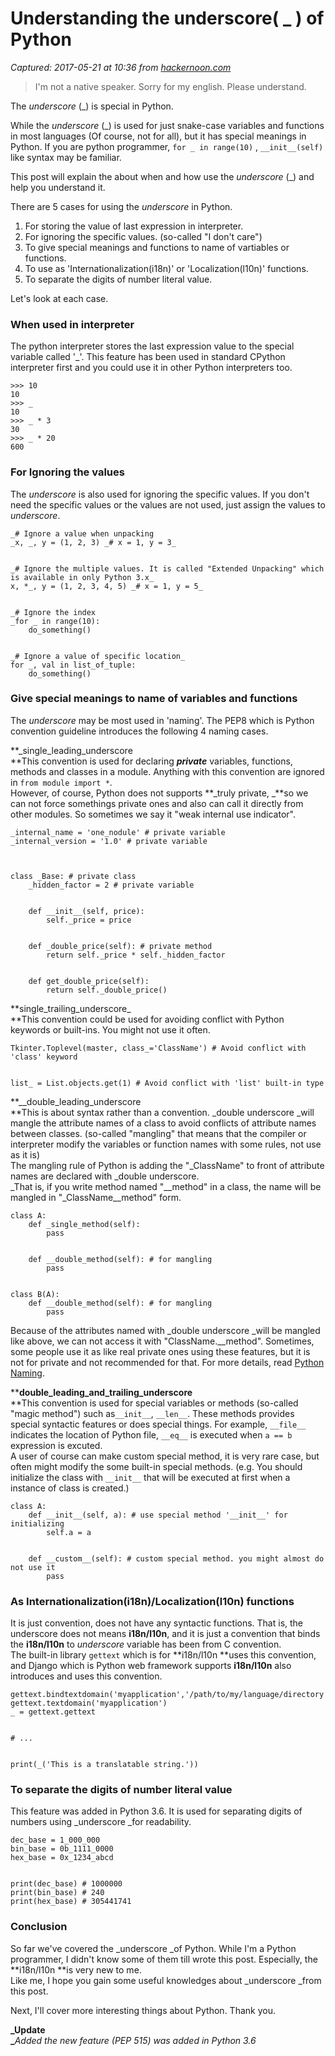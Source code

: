 # Understanding the underscore( _ ) of Python

_Captured: 2017-05-21 at 10:36 from [hackernoon.com](https://hackernoon.com/understanding-the-underscore-of-python-309d1a029edc)_

> I'm not a native speaker. Sorry for my english. Please understand.

The _underscore_ (_) is special in Python.

While the _underscore_ (_) is used for just snake-case variables and functions in most languages (Of course, not for all), but it has special meanings in Python. If you are python programmer, `for _ in range(10)` , `__init__(self)` like syntax may be familiar.

This post will explain the about when and how use the _underscore_ (_) and help you understand it.

There are 5 cases for using the _underscore_ in Python.

  1. For storing the value of last expression in interpreter.
  2. For ignoring the specific values. (so-called "I don't care")
  3. To give special meanings and functions to name of vartiables or functions.
  4. To use as 'Internationalization(i18n)' or 'Localization(l10n)' functions.
  5. To separate the digits of number literal value.

Let's look at each case.

### **When used in interpreter**

The python interpreter stores the last expression value to the special variable called '_'. This feature has been used in standard CPython interpreter first and you could use it in other Python interpreters too.
    
    
    >>> 10   
    10   
    >>> _   
    10   
    >>> _ * 3   
    30   
    >>> _ * 20   
    600

### **For Ignoring the values**

The _underscore_ is also used for ignoring the specific values. If you don't need the specific values or the values are not used, just assign the values to _underscore_.
    
    
    _# Ignore a value when unpacking  
    _x, _, y = (1, 2, 3) _# x = 1, y = 3_ 
    
    
    _# Ignore the multiple values. It is called "Extended Unpacking" which is available in only Python 3.x_  
    x, *_, y = (1, 2, 3, 4, 5) _# x = 1, y = 5_  
    
    
    _# Ignore the index  
    _for _ in range(10):       
        do_something()  
    
    
    _# Ignore a value of specific location_  
    for _, val in list_of_tuple:  
        do_something()

### **Give special meanings to name of variables and functions**

The _underscore_ may be most used in 'naming'. The PEP8 which is Python convention guideline introduces the following 4 naming cases.

**_single_leading_underscore  
**This convention is used for declaring **_private_** variables, functions, methods and classes in a module. Anything with this convention are ignored in `from module import *`.   
However, of course, Python does not supports **_truly private, _**so we can not force somethings private ones and also can call it directly from other modules. So sometimes we say it "weak internal use indicator".
    
    
    _internal_name = 'one_nodule' # private variable  
    _internal_version = '1.0' # private variable
    
    
      
    class _Base: # private class  
        _hidden_factor = 2 # private variable
    
    
        def __init__(self, price):  
            self._price = price
    
    
        def _double_price(self): # private method  
            return self._price * self._hidden_factor
    
    
        def get_double_price(self):  
            return self._double_price() 

**single_trailing_underscore_  
**This convention could be used for avoiding conflict with Python keywords or built-ins. You might not use it often.
    
    
    Tkinter.Toplevel(master, class_='ClassName') # Avoid conflict with 'class' keyword
    
    
    list_ = List.objects.get(1) # Avoid conflict with 'list' built-in type

**__double_leading_underscore  
**This is about syntax rather than a convention. _double underscore _will mangle the attribute names of a class to avoid conflicts of attribute names between classes. (so-called "mangling" that means that the compiler or interpreter modify the variables or function names with some rules, not use as it is)   
The mangling rule of Python is adding the "_ClassName" to front of attribute names are declared with _double underscore.   
_That is, if you write method named "__method" in a class, the name will be mangled in "_ClassName__method" form.
    
    
    class A:  
        def _single_method(self):  
            pass
    
    
        def __double_method(self): # for mangling  
            pass
    
    
    class B(A):  
        def __double_method(self): # for mangling  
            pass

Because of the attributes named with _double underscore _will be mangled like above, we can not access it with "ClassName.__method". Sometimes, some people use it as like real private ones using these features, but it is not for private and not recommended for that. For more details, read [Python Naming](http://python.net/~goodger/projects/pycon/2007/idiomatic/handout.html#naming).

**__double_leading_and_trailing_underscore__  
**This convention is used for special variables or methods (so-called "magic method") such as`__init__`, `__len__`. These methods provides special syntactic features or does special things. For example, `__file__` indicates the location of Python file, `__eq__` is executed when `a == b` expression is excuted.   
A user of course can make custom special method, it is very rare case, but often might modify the some built-in special methods. (e.g. You should initialize the class with `__init__` that will be executed at first when a instance of class is created.)
    
    
    class A:  
        def __init__(self, a): # use special method '__init__' for initializing  
            self.a = a
    
    
        def __custom__(self): # custom special method. you might almost do not use it  
            pass

### As Internationalization(i18n)/Localization(l10n) functions

It is just convention, does not have any syntactic functions. That is, the underscore does not means **i18n/l10n**, and it is just a convention that binds the **i18n/l10n** to _underscore_ variable has been from C convention.  
The built-in library `gettext` which is for **i18n/l10n **uses this convention, and Django which is Python web framework supports **i18n/l10n** also introduces and uses this convention.
    
    
    gettext.bindtextdomain('myapplication','/path/to/my/language/directory')  
    gettext.textdomain('myapplication')  
    _ = gettext.gettext
    
    
    # ...
    
    
    print(_('This is a translatable string.'))

### To separate the digits of number literal value

This feature was added in Python 3.6. It is used for separating digits of numbers using _underscore _for readability.
    
    
    dec_base = 1_000_000  
    bin_base = 0b_1111_0000  
    hex_base = 0x_1234_abcd
    
    
    print(dec_base) # 1000000  
    print(bin_base) # 240  
    print(hex_base) # 305441741

### Conclusion

So far we've covered the _underscore _of Python. While I'm a Python programmer, I didn't know some of them till wrote this post. Especially, the **i18n/l10n **is very new to me.  
Like me, I hope you gain some useful knowledges about _underscore _from this post.

Next, I'll cover more interesting things about Python. Thank you.

**_Update  
_**_Added the new feature (PEP 515) was added in Python 3.6_
